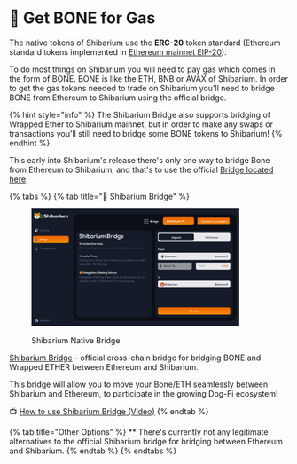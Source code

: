 # 🍖 Get BONE for Gas

The native tokens of Shibarium use the **ERC-20** token standard (Ethereum standard tokens implemented in [Ethereum mainnet EIP-20](https://eips.ethereum.org/EIPS/eip-20)).

To do most things on Shibarium you will need to pay gas which comes in the form of BONE. BONE is like the ETH, BNB or AVAX of Shibarium. In order to get the gas tokens needed to trade on Shibarium you'll need to bridge BONE from Ethereum to Shibarium using the official bridge.&#x20;

{% hint style="info" %}
The Shibarium Bridge also supports bridging of Wrapped Ether to Shibarium mainnet, but in order to make any swaps or transactions you'll still need to bridge some BONE tokens to Shibarium!
{% endhint %}

This early into Shibarium's release there's only one way to bridge Bone from Ethereum to Shibarium, and that's to use the official [Bridge located here](https://shibarium.shib.io/bridge).



{% tabs %}
{% tab title="🍖 Shibarium Bridge" %}
<figure><img src="../.gitbook/assets/ShibariumBrige.png" alt="" width="375"><figcaption><p>Shibarium Native Bridge</p></figcaption></figure>

[Shibarium Bridge](https://shibarium.shib.io/bridge) - official cross-chain bridge for bridging BONE and Wrapped ETHER between Ethereum and Shibarium.

This bridge will allow you to move your Bone/ETH seamlessly between Shibarium and Ethereum, to participate in the growing Dog-Fi ecosystem!

📺 [How to use Shibarium Bridge (Video)](https://www.youtube.com/watch?v=LxGTN-q6zSY)
{% endtab %}

{% tab title="Other Options" %}
\*\* There's currently not any legitimate alternatives to the official Shibarium bridge for bridging between Ethereum and Shibarium.
{% endtab %}
{% endtabs %}

